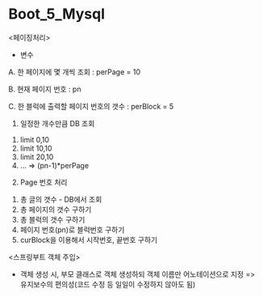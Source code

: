 # Boot_5_Mysql
 
 <페이징처리>
 
 - 변수
 
 A. 한 페이지에 몇 개씩 조회 : perPage = 10
 
 B. 현재 페이지 번호 : pn
 
 C. 한 블럭에 출력할 페이지 번호의 갯수 : perBlock = 5
 
 
 1. 일정한 개수만큼 DB 조회
  1) limit 0,10
  2) limit 10,10
  3) limit 20,10
  4) ...
  => (pn-1)*perPage
  
 2. Page 번호 처리
  1) 총 글의 갯수 - DB에서 조회
  2) 총 페이지의 갯수 구하기
  3) 총 블럭의 갯수 구하기
  4) 페이지 번호(pn)로 블럭번호 구하기
  5) curBlock을 이용해서 시작번호, 끝번호 구하기


<스프링부트 객체 주입>

- 객체 생성 시, 부모 클래스로 객체 생성하되 객체 이름만 어노테이션으로 지정
  => 유지보수의 편의성(코드 수정 등 일일이 수정하지 않아도 됨)
